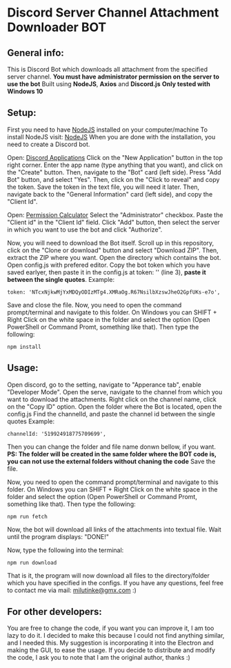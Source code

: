 # Discord Server Channel Attachment Downloader BOT

## General info:
This is Discord Bot which downloads all attachment from the specified server channel.
**You must have administrator permission on the server to use the bot**
Built using **NodeJS**, **Axios** and **Discord.js**
**Only tested with Windows 10**

## Setup:
First you need to have [NodeJS](https://nodejs.org/en/download/) installed on your computer/machine
To install NodeJS visit: [NodeJS](https://nodejs.org/en/download/)
When you are done with the installation, you need to create a Discord bot.

Open: [Discord Applications](https://discordapp.com/developers/applications)
Click on the "New Application" button in the top right corner.
Enter the app name (type anything that you want), and click on the "Create" button.
Then, navigate to the "Bot" card (left side).
Press "Add Bot" button, and select "Yes".
Then, click on the "Click to reveal" and copy the token.
Save the token in the text file, you will need it later.
Then, navigate back to the "General Information" card (left side), and copy the "Client Id".

Open: [Permission Calculator](https://finitereality.github.io/permissions-calculator/?v=0)
Select the "Administrator" checkbox.
Paste the "Client id" in the "Client Id" field.
Click "Add" button, then select the server in which you want to use the bot and click "Authorize".

Now, you will need to download the Bot itself.
Scroll up in this repository, click on the "Clone or download" button and select "Download ZIP".
Then, extract the ZIP where you want.
Open the directory which contains the bot.
Open config.js with prefered editor.
Copy the bot token which you have saved earlyer, then paste it in the config.js at token: '' (line 3), **paste it between the single quotes**.
Example:
```
token: 'NTcxNjkwMjYxMDQyODIzMTg4.XMRaOg.R67NsilbXzswJheO2GpfUKs-e7o',
```
Save and close the file.
Now, you need to open the command prompt/terminal and navigate to this folder.
On Windows you can SHIFT + Right Click on the white space in the folder and select the option (Open PowerShell or Command Promt, something like that).
Then type the following:
```
npm install
```

## Usage:
Open discord, go to the setting, navigate to "Apperance tab", enable "Developer Mode".
Open the serve, navigate to the channel from which you want to download the attachments.
Right click on the channel name, click on the "Copy ID" option.
Open the folder where the Bot is located, open the config.js
Find the channelId, and paste the channel id between the single quotes
Example:
```
channelId: '519924918775709699',
```
Then you can change the folder and file name donwn bellow, if you want.
**PS: The folder will be created in the same folder where the BOT code is, you can not use the external folders without chaning the code**
Save the file.

Now, you need to open the command prompt/terminal and navigate to this folder.
On Windows you can SHIFT + Right Click on the white space in the folder and select the option (Open PowerShell or Command Promt, something like that).
Then type the following:
```
npm run fetch
```
Now, the bot will download all links of the attachments into textual file.
Wait until the program displays: "DONE!"

Now, type the following into the terminal:
```
npm run download
```

That is it, the program will now download all files to the directory/folder which you have specified in the configs.
If you have any questions, feel free to contact me via mail: [milutinke@gmx.com](mailto:milutinke@gmx.com) :)

## For other developers:
You are free to change the code, if you want you can improve it, I am too lazy to do it.
I decided to make this because I could not find anything similar, and I needed this.
My suggestion is incorporating it into the Electron and making the GUI, to ease the usage.
If you decide to distribute and modify the code, I ask you to note that I am the original author, thanks :)
